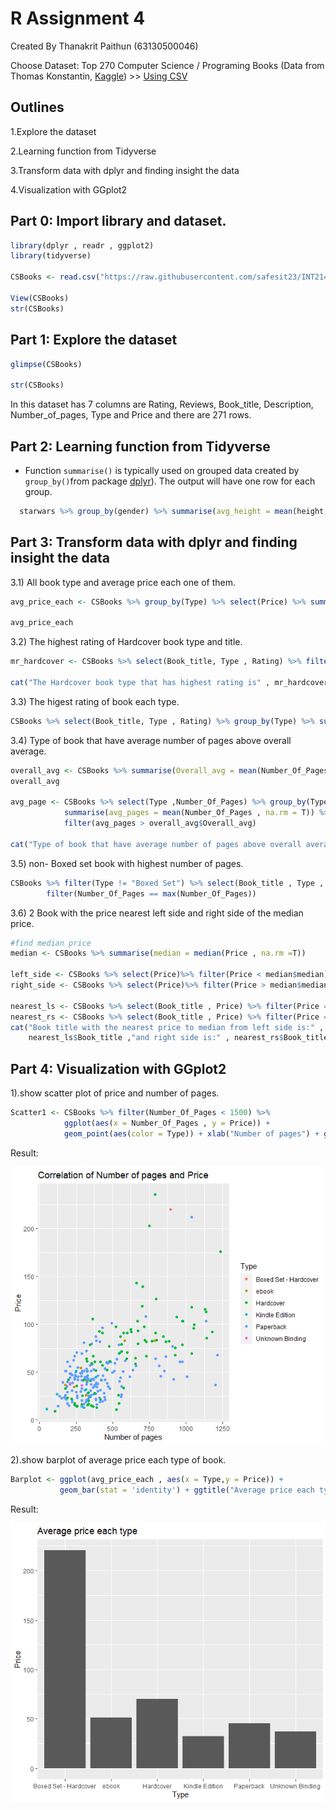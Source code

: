 # R Assignment 4
Created By Thanakrit Paithun (63130500046)

Choose Dataset: Top 270 Computer Science / Programing Books (Data from Thomas Konstantin, [Kaggle](https://www.kaggle.com/thomaskonstantin/top-270-rated-computer-science-programing-books)) >> [Using CSV](https://raw.githubusercontent.com/safesit23/INT214-Statistics/main/datasets/prog_book.csv)


## Outlines

1.Explore the dataset

2.Learning function from Tidyverse

3.Transform data with dplyr and finding insight the data

4.Visualization with GGplot2


## Part 0: Import library and dataset.

```R
library(dplyr , readr , ggplot2)
library(tidyverse)

CSBooks <- read.csv("https://raw.githubusercontent.com/safesit23/INT214-Statistics/main/datasets/prog_book.csv")

View(CSBooks)
str(CSBooks)
```

## Part 1: Explore the dataset

```R
glimpse(CSBooks)

str(CSBooks)
```
  In this dataset has 7 columns are Rating, Reviews, Book_title, Description, Number_of_pages, Type and Price and there are 271 rows.
  
## Part 2: Learning function from Tidyverse
- Function `summarise()` is typically used on grouped data created by `group_by()`from package [dplyr](https://dplyr.tidyverse.org/articles/dplyr.html#select-columns-with-select)). The output will have one row for each group.

```R
  starwars %>% group_by(gender) %>% summarise(avg_height = mean(height, na.rm =T))

```
## Part 3: Transform data with dplyr and finding insight the data

  3.1) All book type and average price each one of them.  
```R
avg_price_each <- CSBooks %>% group_by(Type) %>% select(Price) %>% summarise(Price = mean(Price , na.rm = T))

avg_price_each

```

  3.2) The highest rating of Hardcover book type and title.
```R
mr_hardcover <- CSBooks %>% select(Book_title, Type , Rating) %>% filter(Type =="Hardcover") %>% filter(Rating == max(Rating)) 

cat("The Hardcover book type that has highest rating is" , mr_hardcover$Book_title,"and rating is",mr_hardcover$Rating)
```

  3.3) The higest rating of book each type.
```R
CSBooks %>% select(Book_title, Type , Rating) %>% group_by(Type) %>% summarise(Rating = max(Rating))
```

  3.4) Type of book that have average number of pages above overall average.
```R
overall_avg <- CSBooks %>% summarise(Overall_avg = mean(Number_Of_Pages , na.rm = T))
overall_avg
  
avg_page <- CSBooks %>% select(Type ,Number_Of_Pages) %>% group_by(Type) %>% 
            summarise(avg_pages = mean(Number_Of_Pages , na.rm = T)) %>%
            filter(avg_pages > overall_avg$Overall_avg)

cat("Type of book that have average number of pages above overall average are" , avg_page$Type)
```
 
  3.5) non- Boxed set book with highest number of pages.
```R
CSBooks %>% filter(Type != "Boxed Set") %>% select(Book_title , Type , Number_Of_Pages , Price) %>%
        filter(Number_Of_Pages == max(Number_Of_Pages))
```
  3.6) 2 Book with the price nearest left side and right side of the median price.
```R
#find median price
median <- CSBooks %>% summarise(median = median(Price , na.rm =T))

left_side <- CSBooks %>% select(Price)%>% filter(Price < median$median)
right_side <- CSBooks %>% select(Price)%>% filter(Price > median$median)

nearest_ls <- CSBooks %>% select(Book_title , Price) %>% filter(Price == max(left_side$Price))
nearest_rs <- CSBooks %>% select(Book_title , Price) %>% filter(Price == max(right_side$Price))     
cat("Book title with the nearest price to median from left side is:" , 
    nearest_ls$Book_title ,"and right side is:" , nearest_rs$Book_title)

```
## Part 4: Visualization with GGplot2

  1).show scatter plot of price and number of pages.

```R
Scatter1 <- CSBooks %>% filter(Number_Of_Pages < 1500) %>% 
            ggplot(aes(x = Number_Of_Pages , y = Price)) +
            geom_point(aes(color = Type)) + xlab("Number of pages") + ggtitle("Correlation of Number of pages and Price")

```
Result:




![scatter1](./images/scatterplot1.png)



  2).show barplot of average price each type of book.
  
```R
Barplot <- ggplot(avg_price_each , aes(x = Type,y = Price)) + 
           geom_bar(stat = 'identity') + ggtitle("Average price each type")

```
Result:




![barplot1](./images/barplot.png)
